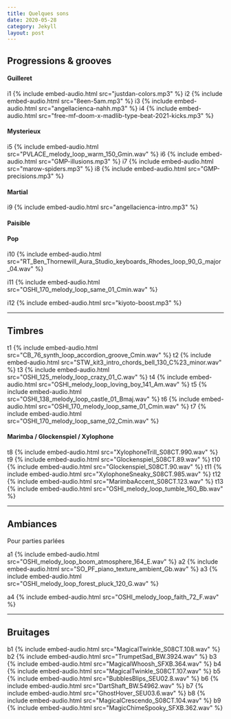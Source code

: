 ```yaml
---
title: Quelques sons
date: 2020-05-28
category: Jekyll
layout: post
---
```


## Progressions & grooves
#### Guilleret

i1
{% include embed-audio.html src="justdan-colors.mp3" %}
i2
{% include embed-audio.html src="8een-5am.mp3" %}
i3
{% include embed-audio.html src="angellacienca-nahh.mp3" %}
i4
{% include embed-audio.html src="free-mf-doom-x-madlib-type-beat-2021-kicks.mp3" %}

#### Mysterieux

i5
{% include embed-audio.html src="PVLACE_melody_loop_warm_150_Gmin.wav" %}
i6
{% include embed-audio.html src="GMP-illusions.mp3" %}
i7
{% include embed-audio.html src="marow-spiders.mp3" %}
i8
{% include embed-audio.html src="GMP-precisions.mp3" %}

#### Martial

i9
{% include embed-audio.html src="angellacienca-intro.mp3" %}

#### Paisible

#### Pop

i10
{% include embed-audio.html src="RT_Ben_Thornewill_Aura_Studio_keyboards_Rhodes_loop_90_G_major_04.wav" %}

i11
{% include embed-audio.html src="OSHI_170_melody_loop_same_01_Cmin.wav" %}

i12
{% include embed-audio.html src="kiyoto-boost.mp3" %}


----

## Timbres
t1
{% include embed-audio.html src="CB_76_synth_loop_accordion_groove_Cmin.wav" %}
t2
{% include embed-audio.html src="STW_kit3_intro_chords_bell_130_C%23_minor.wav" %}
t3
{% include embed-audio.html src="OSHI_125_melody_loop_crazy_01_C.wav" %}
t4
{% include embed-audio.html src="OSHI_melody_loop_loving_boy_141_Am.wav" %}
t5
{% include embed-audio.html src="OSHI_138_melody_loop_castle_01_Bmaj.wav" %}
t6
{% include embed-audio.html src="OSHI_170_melody_loop_same_01_Cmin.wav" %}
t7
{% include embed-audio.html src="OSHI_170_melody_loop_same_02_Cmin.wav" %}


<!--{% include embed-audio.html src="OSHI_140_melody_loop_high_C.wav" %}-->
<!--{% include embed-audio.html src="OSHI_140_melody_loop_comfort_01_D.wav" %}-->
<!--{% include embed-audio.html src="OSHI_melody_loop_mountain_100_F%23.wav" %}-->

#### Marimba / Glockenspiel / Xylophone
t8
{% include embed-audio.html src="XylophoneTrill_S08CT.990.wav" %}
t9
{% include embed-audio.html src="Glockenspiel_S08CT.89.wav" %}
t10
{% include embed-audio.html src="Glockenspiel_S08CT.90.wav" %}
t11
{% include embed-audio.html src="XylophoneSneaky_S08CT.985.wav" %}
t12
{% include embed-audio.html src="MarimbaAccent_S08CT.123.wav" %}
t13
{% include embed-audio.html src="OSHI_melody_loop_tumble_160_Bb.wav" %}

----

## Ambiances
Pour parties parlées

a1
{% include embed-audio.html src="OSHI_melody_loop_boom_atmosphere_164_E.wav" %}
a2
{% include embed-audio.html src="SO_PF_piano_texture_ambient_Gb.wav" %}
a3
{% include embed-audio.html src="OSHI_melody_loop_forest_pluck_120_G.wav" %}
<!--{% include embed-audio.html src="OSHI_melody_loop_boom_bloops_164_A.wav" %}-->
a4
{% include embed-audio.html src="OSHI_melody_loop_faith_72_F.wav" %}

----
## Bruitages
b1
{% include embed-audio.html src="MagicalTwinkle_S08CT.108.wav" %}
b2
{% include embed-audio.html src="TrumpetSad_BW.3924.wav" %}
b3
{% include embed-audio.html src="MagicalWhoosh_SFXB.364.wav" %}
b4
{% include embed-audio.html src="MagicalTwinkle_S08CT.107.wav" %}
b5
{% include embed-audio.html src="BubblesBlips_SEU02.8.wav" %}
b6
{% include embed-audio.html src="DartShaft_BW.54962.wav" %}
b7
{% include embed-audio.html src="GhostHover_SEU03.6.wav" %}
b8
{% include embed-audio.html src="MagicalCrescendo_S08CT.104.wav" %}
b9
{% include embed-audio.html src="MagicChimeSpooky_SFXB.362.wav" %}
